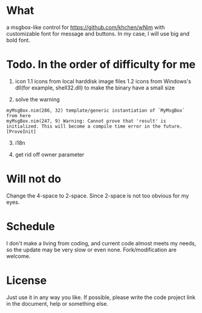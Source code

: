 # What
a msgbox-like control for https://github.com/khchen/wNim with customizable font for message and buttons. In my case, I will use big and bold font.

# Todo. In the order of difficulty for me
1. icon
1.1 icons from local harddisk image files
1.2 icons from Windows's dll(for example, shell32.dll) to make the binary have a small size

2. solve the warning
```
myMsgBox.nim(286, 32) template/generic instantiation of `MyMsgBox` from here
myMsgBox.nim(247, 9) Warning: Cannot prove that 'result' is initialized. This will become a compile time error in the future. [ProveInit]
```

3. i18n

4. get rid off owner parameter

# Will not do
Change the 4-space to 2-space. Since 2-space is not too obvious for my eyes.

# Schedule
I don't make a living from coding, and current code almost meets my needs, so the update may be very slow or even none. Fork/modification are welcome.

# License
Just use it in any way you like. If possible, please write the code project link in the document, help or something else.
